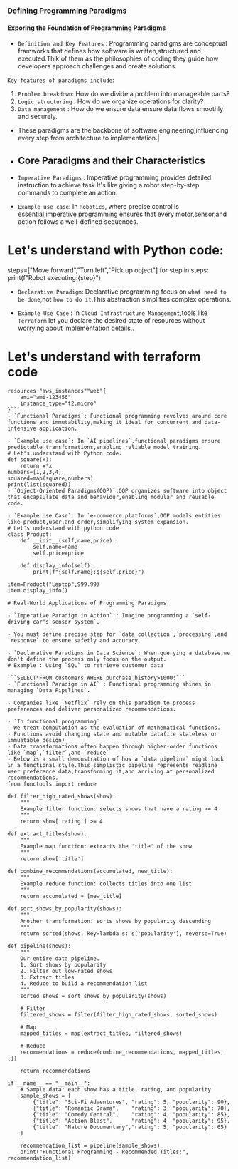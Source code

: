 ### Defining Programming Paradigms
#### Exporing the Foundation of Programming Paradigms

- `Definition and Key Features` : Programming paradigms are conceptual framworks that defines how software is written,structured and executed.Thik of them as the philosophies of coding they guide how developers approach challenges and create solutions.

`Key features of paradigms include`:
1. `Problem breakdown`: How do we divide a problem into manageable parts?
2. `Logic structuring` : How do we organize operations for clarity?
3. `Data management` : How do we ensure data ensure data flows smoothly and securely.

- These paradigms are the backbone of software engineering,influencing every step from architecture to implementation.|
- ## Core Paradigms and their Characteristics

- `Imperative Paradigms` : Imperative programming provides detailed instruction to achieve task.It's like giving a robot step-by-step commands to complete an action.

- `Example use case`: In `Robotics`, where precise control is essential,imperative programming ensures that every motor,sensor,and action follows a well-defined sequences.
# Let's understand with Python code:
steps=["Move forward","Turn left","Pick up object"]
for step in steps:
    print(f"Robot executing:{step}")
- `Declarative Paradigm`: Declarative programming focus on `what need to be done`,not `how to do it`.This abstraction simplifies complex operations.

- `Example Use Case` : In `Cloud Infrastructure Management`,tools like `Terraform` let you declare the desired state of resources without worrying about implementation details,.
# Let's understand with terraform code
```
resources "aws_instances""web"{
    ami="ami-123456"
    instance_type="t2.micro"
}```
- `Functional Paradigms`: Functional programming revolves around core functions and immutability,making it ideal for concurrent and data-intensive application.

- `Example use case`: In `AI pipelines`,functional paradigms ensure predictable transformations,enabling reliable model training.
# Let's understand with Python code.
def square(x):
    return x*x
numbers=[1,2,3,4]
squared=map(square,numbers)
print(list(squared))
- `Object-Oriented Paradigms(OOP)`:OOP organizes software into object that encapsulate data and behaviour,enabling modular and reusable code.

- `Example Use Case`: In `e-commerce platforms`,OOP models entities like product,user,and order,simplifying system expansion.
# Let's understand with python code
class Product:
    def __init__(self,name,price):
        self.name=name
        self.price=price
        
    def display_info(self):
        print(f"{self.name}:${self.price}")
        
item=Product("Laptop",999.99)
item.display_info()

# Real-World Applications of Programming Paradigms

- `Imperative Paradigm in Action` : Imagine programming a `self-driving car's sensor system`.

- You must define precise step for `data collection`,`processing`,and `response` to ensure safetly and accuracy.

- `Declarative Paradigms in Data Science`: When querying a database,we don't define the process only focus on the output.
# Example : Using `SQL` to retrieve customer data

```SELECT*FROM customers WHERE purchase_history>1000:```
- `Functional Paradigm in AI` : Functional programming shines in managing `Data Pipelines`.

- Companies like `Netflix` rely on this paradigm to process preferences and deliver personalized recommendations.

- `In functional programming`
- We treat computation as the evaluation of mathematical functions.
- Functions avoid changing state and mutable data(i.e stateless or immuatable design)
- Data transformations often happen through higher-order functions like `map`,`filter`,and `reduce`
- Below is a small demonstration of how a `data pipeline` might look in a functional style.This simplistic pipeline represents readline user preference data,transforming it,and arriving at personalized recommendations.
from functools import reduce

def filter_high_rated_shows(show):
    """
    Example filter function: selects shows that have a rating >= 4
    """
    return show['rating'] >= 4

def extract_titles(show):
    """
    Example map function: extracts the 'title' of the show
    """
    return show['title']

def combine_recommendations(accumulated, new_title):
    """
    Example reduce function: collects titles into one list
    """
    return accumulated + [new_title]

def sort_shows_by_popularity(shows):
    """
    Another transformation: sorts shows by popularity descending
    """
    return sorted(shows, key=lambda s: s['popularity'], reverse=True)

def pipeline(shows):
    """
    Our entire data pipeline. 
    1. Sort shows by popularity
    2. Filter out low-rated shows
    3. Extract titles
    4. Reduce to build a recommendation list
    """
    sorted_shows = sort_shows_by_popularity(shows)
    
    # Filter
    filtered_shows = filter(filter_high_rated_shows, sorted_shows)
    
    # Map
    mapped_titles = map(extract_titles, filtered_shows)
    
    # Reduce
    recommendations = reduce(combine_recommendations, mapped_titles, [])
    
    return recommendations

if __name__ == "__main__":
    # Sample data: each show has a title, rating, and popularity
    sample_shows = [
        {"title": "Sci-Fi Adventures", "rating": 5, "popularity": 90},
        {"title": "Romantic Drama",    "rating": 3, "popularity": 70},
        {"title": "Comedy Central",    "rating": 4, "popularity": 85},
        {"title": "Action Blast",      "rating": 4, "popularity": 95},
        {"title": "Nature Documentary","rating": 5, "popularity": 65}
    ]
    
    recommendation_list = pipeline(sample_shows)
    print("Functional Programming - Recommended Titles:", recommendation_list)
